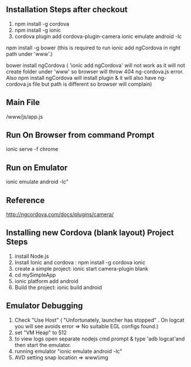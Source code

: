 
Installation Steps after checkout
--------------------------------------------------------
1) npm install -g cordova
1) npm install -g ionic	
2) cordova plugin add cordova-plugin-camera
ionic emulate android -lc

npm install -g bower (this is required to run ionic add ngCordova in right path under 'www'.)

bower install ngCordova ( 'ionic add ngCordova' will not work as it will not create folder under 'www' so browser will throw 404 ng-cordova.js error. Also npm install ngCordova will install plugin & it will also have ng-cordova.js file but path is different so browser will complain)


Main File
--------------------------------------------------------
/www/js/app.js


Run On Browser from command Prompt
--------------------------------------------------------
ionic serve -f chrome

Run on Emulator
--------------------------------------------------------
ionic emulate android -lc"


Reference
--------------------------------------------------------
http://ngcordova.com/docs/plugins/camera/


Installing new Cordova (blank layout) Project Steps
--------------------------------------------------------

1) install Node.js
2) Install Ionic and cordova : npm install -g cordova ionic
3) create a simple project: ionic start camera-plugin blank
4) cd mySimpleApp
5) ionic platform add android
6) Build the project: ionic build android


Emulator Debugging
--------------------------------------------------------

1) Check "Use Host" ( "Unfortunately, launcher has stopped" . On logcat you will see avoids error => No suitable EGL configs found.)
2) set "VM Heap" to 512
3) to view logs open separate nodejs cmd prompt & type 'adb logcat'and then start the emulator.
4) running emulator "ionic emulate android -lc" 
5) AVD setting snap location =>  www\img 


